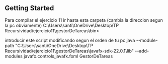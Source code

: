 ## Getting Started

Para compilar el ejercicio 11 ir hasta esta carpeta (cambia la direccion segun la pc obviamente) C:\Users\santi\OneDrive\Desktop\TP Recursividad\ejercicio11\gestorDeTareas\bin> 

introducir este script modificando segun el orden de tu pc
java --module-path "C:\Users\santi\OneDrive\Desktop\TP Recursividad\ejercicio11\gestorDeTareas\javafx-sdk-22.0.1\lib" --add-modules javafx.controls,javafx.fxml GestorDeTareas
